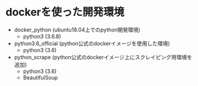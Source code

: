 # dockerを使った開発環境
* docker_python (ubuntu18.04上でのpython開発環境)
  * python3 (3.6.8)
* python3.6_official (python公式のdockerイメージを使用した環境)
  * python3 (3.6)
* python_scrape (python公式のdockerイメージ上にスクレイピング用環境を追加)
  * python3 (3.6)
  * BeautifulSoup

